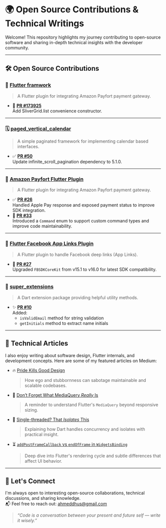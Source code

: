 # 🌍 Open Source Contributions & Technical Writings

Welcome! This repository highlights my journey contributing to open-source software and sharing in-depth technical insights with the developer community.

---

## 🛠️ Open Source Contributions

### 💙 [Flutter framwork](https://github.com/flutter/flutter)

> A Flutter plugin for integrating Amazon Payfort payment gateway.

- 🚀 **[PR #173925](https://github.com/flutter/flutter/pull/173925)**  
  Add SliverGrid.list convenience constructor.

---

### 🗓️ [paged_vertical_calendar](https://pub.dev/packages/paged_vertical_calendar)

> A simple paginated framework for implementing calendar based interfaces.

- ✅ **[PR #50](https://github.com/casvanluijtelaar/paged_vertical_calendar/pull/50)**  
  Update infinite_scroll_pagination dependency to 5.1.0.


---

### 🔐 [Amazon Payfort Flutter Plugin](https://github.com/vvvirani/flutter_amazon_payfort)

> A Flutter plugin for integrating Amazon Payfort payment gateway.

- ✅ **[PR #26](https://github.com/vvvirani/flutter_amazon_payfort/pull/26)**  
  Handled Apple Pay response and exposed payment status to improve SDK integration.
- 🧩 **[PR #33](https://github.com/vvvirani/flutter_amazon_payfort/pull/33)**  
  Introduced a `Command` enum to support custom command types and improve code maintainability.

---

### 📱 [Flutter Facebook App Links Plugin](https://github.com/Mapk26/flutter_facebook_app_links)

> A Flutter plugin to handle Facebook deep links (App Links).

- 🚀 **[PR #27](https://github.com/Mapk26/flutter_facebook_app_links/pull/27)**  
  Upgraded `FBSDKCoreKit` from v15.1 to v16.0 for latest SDK compatibility.

---

### 🧩 [super_extensions](https://github.com/AbhishekDoshi26/super_extensions)

> A Dart extension package providing helpful utility methods.

- ✨ **[PR #10](https://github.com/AbhishekDoshi26/super_extensions/pull/10)**  
  Added:
  - `isValidEmail` method for string validation
  - `getInitials` method to extract name initials

---

## 📝 Technical Articles

I also enjoy writing about software design, Flutter internals, and development concepts. Here are some of my featured articles on Medium:

- 🔥 [Pride Kills Good Design](https://medium.com/@ahmeddhus/pride-kills-good-design-63a8f0e085e4)  
  > How ego and stubbornness can sabotage maintainable and scalable codebases.

- 📏 [Don’t Forget What MediaQuery *Really* Is](https://medium.com/@ahmeddhus/dont-forget-what-mdeiaquery-really-is-3f2a1ca0e024)  
  > A reminder to understand Flutter's `MediaQuery` beyond responsive sizing.

- 🧵 [Single-threaded? That *Isolates* This](https://medium.com/@ahmeddhus/single-threaded-that-isolates-this-43971c7ecf24)  
  > Explaining how Dart handles concurrency and isolates with practical insight.

- ⏳ [`addPostFrameCallback` vs `endOfFrame` in `WidgetsBinding`](https://medium.com/@ahmeddhus/addpostframecallback-vs-endofframe-then-in-widgetsbinding-with-rendering-a8ed5d527669)  
  > Deep dive into Flutter's rendering cycle and subtle differences that affect UI behavior.

---

## 🤝 Let's Connect

I'm always open to interesting open-source collaborations, technical discussions, and sharing knowledge.  
📬 Feel free to reach out: [ahmeddhus@gmail.com](mailto:ahmeddhus@gmail.com)

> _“Code is a conversation between your present and future self — write it wisely.”_
